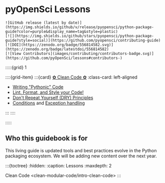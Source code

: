 # pyOpenSci Lessons

```{only} html
![GitHub release (latest by date)](https://img.shields.io/github/v/release/pyopensci/python-package-guide?color=purple&display_name=tag&style=plastic)
[![](https://img.shields.io/github/stars/pyopensci/python-package-guide?style=social)](https://github.com/pyopensci/contributing-guide)
[![DOI](https://zenodo.org/badge/556814582.svg)](https://zenodo.org/badge/latestdoi/556814582)
[![View Contributors](images/contributing/contributors-badge.svg)](https://github.com/pyOpenSci/lessons#contributors-)
```


:::::{grid} 1

::::{grid-item}
:::{card} [✿ Clean Code ✿](clean-modular-code/intro-clean-code)
:class-card: left-aligned

* [Writing "Pythonic" Code](clean-modular-code/intro-clean-code)
* [Lint, Format, and Style your Code!](clean-modular-code/python-pep-8)
* [Don't Repeat Yourself (DRY) Principles](clean-modular-code/python-dry-modular-code)
* [Conditions](clean-modular-code/checks-conditionals/python-conditionals) and [Exception handling](clean-modular-code/checks-conditionals/python-common-exceptions)

:::
::::


:::::


## Who this guidebook is for

This living guide is updated tools and best practices evolve in the Python packaging ecosystem. We will be adding new content over the next year.

:::{toctree}
:hidden:
:caption: Lessons
:maxdepth: 2

Clean Code <clean-modular-code/intro-clean-code>
:::
